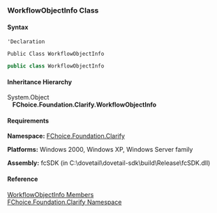 ﻿### WorkflowObjectInfo Class

#### Syntax

```vbnet
'Declaration

Public Class WorkflowObjectInfo 
```

```csharp
public class WorkflowObjectInfo
```

#### Inheritance Hierarchy

System.Object  
   **FChoice.Foundation.Clarify.WorkflowObjectInfo**  

#### Requirements

**Namespace:** [FChoice.Foundation.Clarify](fcSDK~FChoice.Foundation.Clarify_namespace.md)

**Platforms:** Windows 2000, Windows XP, Windows Server family

**Assembly:** fcSDK (in C:\\dovetail\\dovetail-sdk\\build\\Release\\fcSDK.dll)

#### Reference

[WorkflowObjectInfo Members](fcSDK~FChoice.Foundation.Clarify.WorkflowObjectInfo_members.md)  
[FChoice.Foundation.Clarify Namespace](fcSDK~FChoice.Foundation.Clarify_namespace.md)